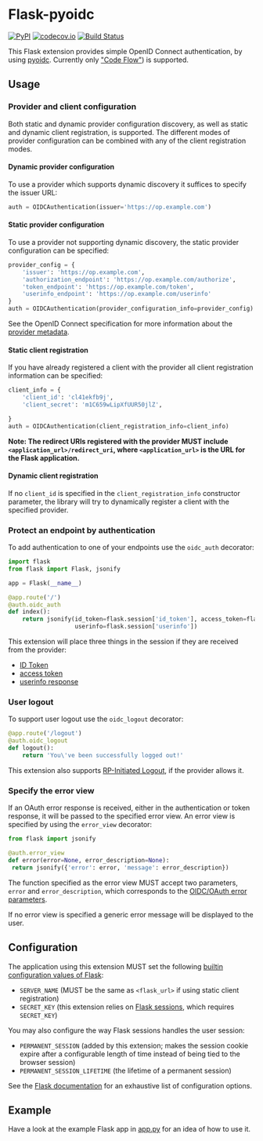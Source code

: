 # Flask-pyoidc

[![PyPI](https://img.shields.io/pypi/v/flask-pyoidc.svg)](https://pypi.python.org/pypi/Flask-pyoidc)
[![codecov.io](https://codecov.io/github/its-dirg/Flask-pyoidc/coverage.svg?branch=master)](https://codecov.io/github/its-dirg/Flask-pyoidc?branch=master)
[![Build Status](https://travis-ci.org/zamzterz/Flask-pyoidc.svg?branch=master)](https://travis-ci.org/zamzterz/Flask-pyoidc)

This Flask extension provides simple OpenID Connect authentication, by using [pyoidc](https://github.com/rohe/pyoidc).
Currently only ["Code Flow"](http://openid.net/specs/openid-connect-core-1_0.html#CodeFlowAuth)) is supported.

## Usage

### Provider and client configuration

Both static and dynamic provider configuration discovery, as well as static
and dynamic client registration, is supported. The different modes of provider configuration can be combined with any
of the client registration modes.

#### Dynamic provider configuration

To use a provider which supports dynamic discovery it suffices to specify the issuer URL:
```python
auth = OIDCAuthentication(issuer='https://op.example.com')
```

#### Static provider configuration

To use a provider not supporting dynamic discovery, the static provider configuration can be specified:
```python
provider_config = {
    'issuer': 'https://op.example.com',
    'authorization_endpoint': 'https://op.example.com/authorize',
    'token_endpoint': 'https://op.example.com/token',
    'userinfo_endpoint': 'https://op.example.com/userinfo'
}
auth = OIDCAuthentication(provider_configuration_info=provider_config)
```

See the OpenID Connect specification for more information about the
[provider metadata](https://openid.net/specs/openid-connect-discovery-1_0.html#ProviderMetadata).


#### Static client registration

If you have already registered a client with the provider all client registration information can be specified:
```python
client_info = {
    'client_id': 'cl41ekfb9j',
    'client_secret': 'm1C659wLipXfUUR50jlZ',

}
auth = OIDCAuthentication(client_registration_info=client_info)
```

**Note: The redirect URIs registered with the provider MUST include `<application_url>/redirect_uri`,
where `<application_url>` is the URL for the Flask application.**

#### Dynamic client registration

If no `client_id` is specified in the `client_registration_info` constructor parameter, the library will try to
dynamically register a client with the specified provider.

### Protect an endpoint by authentication

To add authentication to one of your endpoints use the `oidc_auth` decorator:
```python
import flask
from flask import Flask, jsonify

app = Flask(__name__)

@app.route('/')
@auth.oidc_auth
def index():
    return jsonify(id_token=flask.session['id_token'], access_token=flask.session['access_token'],
                   userinfo=flask.session['userinfo'])
```

This extension will place three things in the session if they are received from the provider:
* [ID Token](http://openid.net/specs/openid-connect-core-1_0.html#IDToken)
* [access token](http://openid.net/specs/openid-connect-core-1_0.html#TokenResponse)
* [userinfo response](http://openid.net/specs/openid-connect-core-1_0.html#UserInfoResponse)
  
### User logout

To support user logout use the `oidc_logout` decorator:
```python
@app.route('/logout')
@auth.oidc_logout
def logout():
    return 'You\'ve been successfully logged out!'
```

This extension also supports [RP-Initiated Logout](http://openid.net/specs/openid-connect-session-1_0.html#RPLogout),
if the provider allows it.
  
### Specify the error view

If an OAuth error response is received, either in the authentication or token response, it will be passed to the
specified error view. An error view is specified by using the `error_view` decorator:

```python
from flask import jsonify

@auth.error_view
def error(error=None, error_description=None):
 return jsonify({'error': error, 'message': error_description})
```

The function specified as the error view MUST accept two parameters, `error` and `error_description`, which corresponds
to the [OIDC/OAuth error parameters](http://openid.net/specs/openid-connect-core-1_0.html#AuthError).

If no error view is specified a generic error message will be displayed to the user.


## Configuration

The application using this extension MUST set the following [builtin configuration values of Flask](http://flask.pocoo.org/docs/0.10/config/#builtin-configuration-values):

* `SERVER_NAME` (MUST be the same as `<flask_url>` if using static client registration)
* `SECRET_KEY` (this extension relies on [Flask sessions](http://flask.pocoo.org/docs/0.11/quickstart/#sessions), which requires `SECRET_KEY`)

You may also configure the way Flask sessions handles the user session:

* `PERMANENT_SESSION` (added by this extension; makes the session cookie expire after a configurable length of time instead of being tied to the browser session)
* `PERMANENT_SESSION_LIFETIME` (the lifetime of a permanent session)

See the [Flask documentation](http://flask.pocoo.org/docs/0.11/config/#builtin-configuration-values) for an exhaustive list of configuration options.

## Example

Have a look at the example Flask app in [app.py](example/app.py) for an idea of how to use it.
